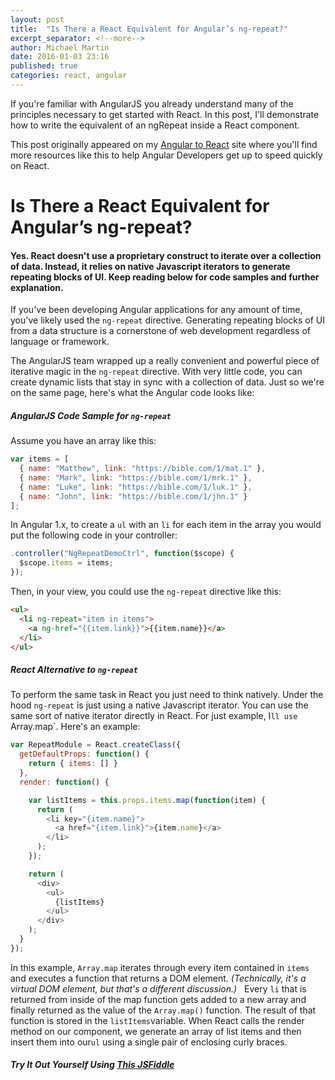 ```yaml
---
layout: post
title:  "Is There a React Equivalent for Angular’s ng-repeat?"
excerpt_separator: <!--more-->
author: Michael Martin
date: 2016-01-03 23:16
published: true
categories: react, angular
---
```


If you're familiar with AngularJS you already understand many of the principles necessary to get started with React. In this post, I'll demonstrate how to write the equivalent of an ngRepeat inside a React component.

<!--more-->

This post originally appeared on my [Angular to React](http://angulartoreact.com/ng-repeat-react-equivalent) site where you'll find more resources like this to help Angular Developers get up to speed quickly on React.

# Is There a React Equivalent for Angular’s ng-repeat?

#### Yes. React doesn't use a proprietary construct to iterate over a collection of data. Instead, it relies on native Javascript iterators to generate repeating blocks of UI. Keep reading below for code samples and further explanation.

If you've been developing Angular applications for any amount of time, you've likely used the `ng-repeat` directive. Generating repeating blocks of UI from a data structure is a cornerstone of web development regardless of language or framework.

The AngularJS team wrapped up a really convenient and powerful piece of iterative magic in the `ng-repeat` directive. With very little code, you can create dynamic lists that stay in sync with a collection of data. Just so we're on the same page, here's what the Angular code looks like:

##### AngularJS Code Sample for `ng-repeat`

Assume you have an array like this:

```javascript
var items = [
  { name: "Matthew", link: "https://bible.com/1/mat.1" },
  { name: "Mark", link: "https://bible.com/1/mrk.1" },
  { name: "Luke", link: "https://bible.com/1/luk.1" },
  { name: "John", link: "https://bible.com/1/jhn.1" }
];
```

In Angular 1.x, to create a `ul` with an `li` for each item in the array you would put the following code in your controller:

```javascript
.controller("NgRepeatDemoCtrl", function($scope) {
  $scope.items = items;
});
```

Then, in your view, you could use the `ng-repeat` directive like this:

```html
<ul>
  <li ng-repeat="item in items">
    <a ng-href="{{item.link}}">{{item.name}}</a>
  </li>
</ul>
```

##### React Alternative to `ng-repeat`

To perform the same task in React you just need to think natively. Under the hood `ng-repeat` is just using a native Javascript iterator. You can use the same sort of native iterator directly in React. For just example, I`ll use `Array.map`. Here's an example:

```javascript
var RepeatModule = React.createClass({
  getDefaultProps: function() {
    return { items: [] }
  },
  render: function() {

    var listItems = this.props.items.map(function(item) {
      return (
        <li key="{item.name}">
          <a href="{item.link}">{item.name}</a>
        </li>
      );
    });

    return (
      <div>
        <ul>
          {listItems}
        </ul>
      </div>
    );
  }
});
```

In this example, `Array.map` iterates through every item contained in `items` and executes a function that returns a DOM element. _(Technically, it's a virtual DOM element, but that's a different discussion.)_ &nbsp; Every `li` that is returned from inside of the map function gets added to a new array and finally returned as the value of the `Array.map()` function. The result of that function is stored in the `listItems`variable. When React calls the render method on our component, we generate an array of list items and then insert them into our`ul` using a single pair of enclosing curly braces.

##### Try It Out Yourself Using [This JSFiddle](http://jsfiddle.net/zqef96hu/2/)
